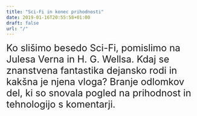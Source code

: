 ```yaml
---
title: "Sci-Fi in konec prihodnosti"
date: 2019-01-16T20:55:58+01:00
draft: false
url: "/"
---
```


<span style="font-size:25px;">Ko slišimo besedo Sci-Fi, pomislimo na Julesa Verna in H. G. Wellsa. Kdaj se znanstvena fantastika dejansko rodi in kakšna je njena vloga? Branje odlomkov del, ki so snovala pogled na prihodnost in tehnologijo s komentarji.</span> 